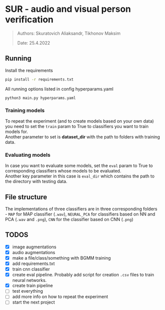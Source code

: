 # SUR - __audio and visual person verification__
> Authors: Skuratovich Aliaksandr, Tikhonov Maksim
>
> Date: 25.4.2022 


## Running

Install the requirements
```bash
pip install -r requirements.txt
```

All running options listed in config hyperparams.yaml

```
python3 main.py hyperparams.yaml
```

### Training models

To repeat the experiment (and to create models based on your own data) you need to set the ``train`` param to True to classifiers you want to train models for. \
Another parameter to set is **dataset_dir** with the path to folders with training data.


### Evaluating models

In case you want to evaluate some models, set the ``eval`` param to True to corresponding classifiers whose models to be evaluated. \
Another key parameter in this case is ``eval_dir`` which contains the path to the directory with testing data.

## File structure

The implementations of three classifiers are in three corresponding folders - ``MAP`` for MAP classifier (``.wav``), ``NEURAL_PCA`` for classifiers based on NN and PCA (``.wav`` and ``.png``),
``CNN`` for the classifier based on CNN (``.png``)

## TODOS
- [x] image augmentations
- [x] audio augmentations
- [x] make a file/class/something with BGMM training
- [x] add requirements.txt
- [x] train cnn classifier
- [x] create eval pipeline. Probably add script for creation `.csv` files to train neural networks.
- [x] create train pipeline
- [ ] test everything
- [ ] add more info on how to repeat the experiment
- [ ] start the next project
